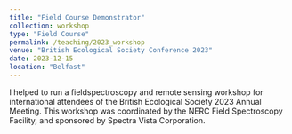 ```yaml
---
title: "Field Course Demonstrator"
collection: workshop
type: "Field Course"
permalink: /teaching/2023_workshop
venue: "British Ecological Society Conference 2023"
date: 2023-12-15
location: "Belfast"
---
```


I helped to run a fieldspectroscopy and remote sensing workshop for international attendees of the British Ecological Society 2023 Annual Meeting. This workshop was coordinated by the NERC Field Spectroscopy Facility, and sponsored by Spectra Vista Corporation. 
